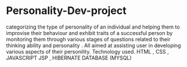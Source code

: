 # Personality-Dev-project
 categorizing the type of personality of an individual and helping them to 
 improvise their behaviour and exhibit traits of a successful person by
 monitoring them through various stages of questions related to their thinking
 ability and personality . All aimed at assisting user in developing various
 aspects of their personility.
 Technology used.
 HTML , CSS , JAVASCRIPT
 JSP , HIBERNATE
 DATABASE (MYSQL)
